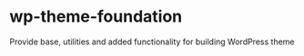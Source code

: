 # wp-theme-foundation
 Provide base, utilities and added functionality for building WordPress theme
